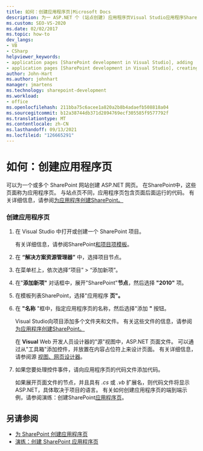 ```yaml
---
title: 如何：创建应用程序页|Microsoft Docs
description: 为一 ASP.NET 个 (站点创建) 应用程序页Visual Studio应用程序SharePoint网页。
ms.custom: SEO-VS-2020
ms.date: 02/02/2017
ms.topic: how-to
dev_langs:
- VB
- CSharp
helpviewer_keywords:
- application pages [SharePoint development in Visual Studio], adding
- application pages [SharePoint development in Visual Studio], creating
author: John-Hart
ms.author: johnhart
manager: jmartens
ms.technology: sharepoint-development
ms.workload:
- office
ms.openlocfilehash: 211bba75c6acee1a820a2b8b4adaefb508818a04
ms.sourcegitcommit: b12a38744db371d2894769ecf305585f9577792f
ms.translationtype: MT
ms.contentlocale: zh-CN
ms.lasthandoff: 09/13/2021
ms.locfileid: "126665291"
---
```

# <a name="how-to-create-an-application-page"></a>如何：创建应用程序页
  可以为一个或多个 SharePoint 网站创建 ASP.NET 网页。 在SharePoint中，这些页面称为应用程序页。 与站点页不同，应用程序页包含页面后面运行的代码。 有关详细信息，请参阅[为应用程序创建SharePoint。](../sharepoint/creating-application-pages-for-sharepoint.md)

### <a name="to-create-an-application-page"></a>创建应用程序页

1. 在 Visual Studio 中打开或创建一个 SharePoint 项目。

     有关详细信息，请参阅SharePoint[和项目项模板](../sharepoint/sharepoint-project-and-project-item-templates.md)。

2. 在 **“解决方案资源管理器”** 中，选择项目节点。

3. 在菜单栏上，依次选择“项目” > “添加新项”。

4. 在"**添加新项"** 对话框中，展开"SharePoint"**节点**，然后选择 **"2010"** 项。

5. 在模板列表SharePoint，选择"应用程序 **页"。**

6. 在 **"名称** "框中，指定应用程序页的名称，然后选择"添加 **"** 按钮。

     Visual Studio向项目添加多个文件夹和文件。 有关这些文件的信息，请参阅[为应用程序创建SharePoint。](../sharepoint/creating-application-pages-for-sharepoint.md)

     在 **Visual** Web 开发人员设计器的"源"视图中，ASP.NET 页面文件。 可以通过从"工具箱"添加控件，并放置在内容占位符上来设计页面。 有关详细信息，请参阅源 [视图、网页设计器](/previous-versions/aspnet/ms178154\(v\=vs.100\))。

7. 如果您要处理控件事件，请向应用程序页的代码文件添加代码。

     如果展开页面文件的节点，并且具有 *.cs* 或 *.vb* 扩展名，则代码文件将显示 ASP.NET，具体取决于项目的语言。 有关如何创建应用程序页的端到端示例，请参阅演练：创建SharePoint[应用程序页](../sharepoint/walkthrough-creating-a-sharepoint-application-page.md)。

## <a name="see-also"></a>另请参阅
- [为 SharePoint 创建应用程序页](../sharepoint/creating-application-pages-for-sharepoint.md)
- [演练：创建 SharePoint 应用程序页](../sharepoint/walkthrough-creating-a-sharepoint-application-page.md)
